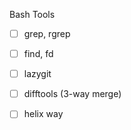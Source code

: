 Bash Tools
- [ ] grep, rgrep
- [ ] find, fd
- [ ] lazygit
- [ ] difftools (3-way merge)
- [ ] helix way


